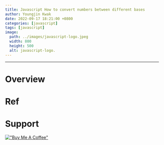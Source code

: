 ```yaml
---
title: Javascript How to convert numbers between different bases
author: Youngjin Kwak
date: 2022-09-17 18:21:00 +0800
categories: [javascript]
tags: [javascript]
image:
  path: ../images/javascript-logo.jpeg
  width: 800
  height: 500
  alt: javascript-logo.
---
```

---
# Overview

# Ref

# Support
[!["Buy Me A Coffee"](https://www.buymeacoffee.com/assets/img/custom_images/orange_img.png)](https://www.buymeacoffee.com/youngjinkwak)
